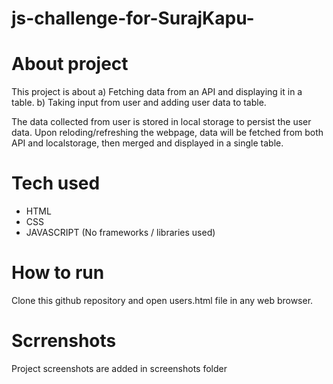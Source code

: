 # js-challenge-for-SurajKapu-

# About project
This project is about 
a) Fetching data from an API and displaying it in a table.
b) Taking input from user and adding user data to table.

The data collected from user is stored in local storage to persist the user data. Upon reloding/refreshing the webpage, data will be fetched from both API and localstorage, then merged and displayed in a single table.

# Tech used 
- HTML
- CSS
- JAVASCRIPT 
(No frameworks / libraries used)

# How to run 
Clone this github repository and open users.html file in any web browser.

# Scrrenshots 
Project screenshots are added in screenshots folder
